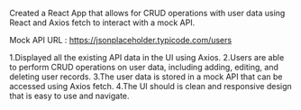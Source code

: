 Created a React App that allows for CRUD operations with user data using React and Axios fetch to interact with a mock API.

Mock API URL : https://jsonplaceholder.typicode.com/users

1.Displayed all the existing API data in the UI using Axios.
2.Users are able to perform CRUD operations on user data, including adding, editing, and deleting user records.
3.The user data is stored in a mock API that can be accessed using Axios fetch.
4.The UI should is clean and responsive design that is easy to use and navigate.

